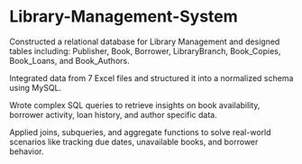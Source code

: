 # Library-Management-System
Constructed a relational database for Library Management and designed tables including: Publisher, Book, Borrower, LibraryBranch, Book_Copies, Book_Loans, and Book_Authors.

Integrated data from 7 Excel files and structured it into a normalized schema using MySQL.

Wrote complex SQL queries to retrieve insights on book availability, borrower activity, loan history, and author specific data.

Applied joins, subqueries, and aggregate functions to solve real-world scenarios like tracking due dates, unavailable books, and borrower behavior.
